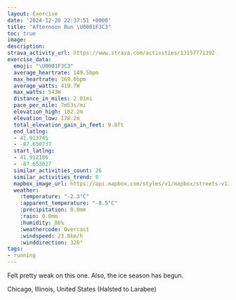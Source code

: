 ```yaml
---
layout: Exercise
date: '2024-12-20 22:37:51 +0000'
title: "Afternoon Run \U0001F3C3"
toc: true
image:
description:
strava_activity_url: https://www.strava.com/activities/13157771392
exercise_data:
  emoji: "\U0001F3C3"
  average_heartrate: 149.5bpm
  max_heartrate: 169.0bpm
  average_watts: 419.7W
  max_watts: 543W
  distance_in_miles: 2.01mi
  pace_per_mile: 7m53s/mi
  elevation_high: 182.2m
  elevation_low: 178.2m
  total_elevation_gain_in_feet: 9.8ft
  end_latlng:
  - 41.913745
  - -87.650737
  start_latlng:
  - 41.912186
  - -87.653027
  similar_activities_count: 26
  similar_activities_trend: 0
  mapbox_image_url: https://api.mapbox.com/styles/v1/mapbox/streets-v11/static/path-5+787af2-1.0(sgy~Flm~uOCq%40AqADw%40AeABiACa%40%40WASB%5D%3Fe%40EYJaBCCO%3FKi%40%40c%40E_%40IoBE%7DB%40c%40Go%40AwADgBE%7DCBaAGkBIw%40EGwADGCAE%3FcEEi%40%3FgACQB_BCGAW%40%7B%40IuA%40oDIe%40EwAMk%40DcACi%40%3F%7DBGgFD%7B%40I_CB_AAiAHuACg%40EEGBAVD%60%40%3F%7CAH%5C%40h%40%40nE%3FVGf%40%40lCDh%40Ah%40DpB%3Fx%40%3FTF%5E%3Fx%40Bz%40Cl%40LjAAx%40%40p%40%40fAH%7C%40ArDCF%3FNBzA%3Fj%40JnCFBfBKBJCj%40FfHA~%40DnHAl%40FrCFPR%3F%3Fl%40Er%40BN),pin-s-s+e5b22e(-87.65159,41.9137),pin-s-f+89ae00(-87.64885000000005,41.91376)/auto/800x800?access_token=pk.eyJ1Ijoiam9zaGJlY2ttYW4iLCJhIjoiY205eWR2aDd1MWZ6djJrbXc4a3M0bWZleiJ9.XiG9OWkNcZk2QzjJbxLB4A
  weather:
    :temperature: "-2.3°C"
    :apparent_temperature: "-8.5°C"
    :precipitation: 0.0mm
    :rain: 0.0mm
    :humidity: 86%
    :weathercode: Overcast
    :windspeed: 23.8km/h
    :winddirection: 328°
tags:
- running
---
```

Felt pretty weak on this one. Also, the ice season has begun.

Chicago, Illinois, United States (Halsted to Larabee)
